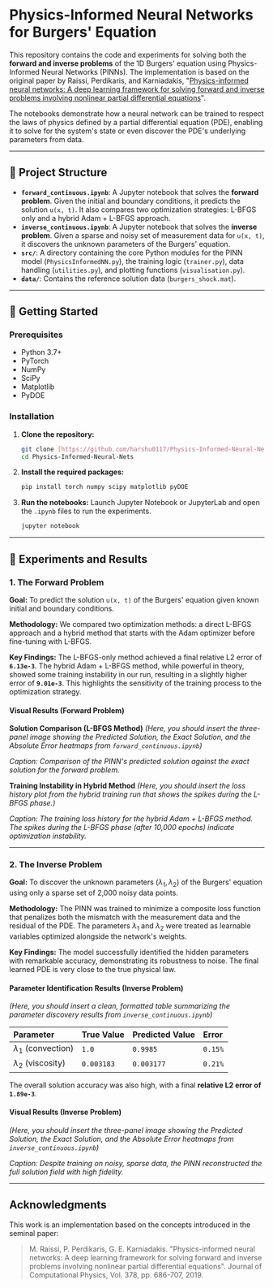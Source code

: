 # Physics-Informed Neural Networks for Burgers' Equation

This repository contains the code and experiments for solving both the **forward and inverse problems** of the 1D Burgers' equation using Physics-Informed Neural Networks (PINNs). The implementation is based on the original paper by Raissi, Perdikaris, and Karniadakis, "[Physics-informed neural networks: A deep learning framework for solving forward and inverse problems involving nonlinear partial differential equations](https://arxiv.org/abs/1711.10561)".

The notebooks demonstrate how a neural network can be trained to respect the laws of physics defined by a partial differential equation (PDE), enabling it to solve for the system's state or even discover the PDE's underlying parameters from data.

---

## 🎯 Project Structure

* **`forward_continuous.ipynb`**: A Jupyter notebook that solves the **forward problem**. Given the initial and boundary conditions, it predicts the solution `u(x, t)`. It also compares two optimization strategies: L-BFGS only and a hybrid Adam + L-BFGS approach.
* **`inverse_continuous.ipynb`**: A Jupyter notebook that solves the **inverse problem**. Given a sparse and noisy set of measurement data for `u(x, t)`, it discovers the unknown parameters of the Burgers' equation.
* **`src/`**: A directory containing the core Python modules for the PINN model (`PhysicsInformedNN.py`), the training logic (`trainer.py`), data handling (`utilities.py`), and plotting functions (`visualisation.py`).
* **`data/`**: Contains the reference solution data (`burgers_shock.mat`).

---

## 🚀 Getting Started

### Prerequisites

* Python 3.7+
* PyTorch
* NumPy
* SciPy
* Matplotlib
* PyDOE

### Installation

1.  **Clone the repository:**
    ```bash
    git clone [https://github.com/harshu0117/Physics-Informed-Neural-Nets.git](https://github.com/harshu0117/Physics-Informed-Neural-Nets.git)
    cd Physics-Informed-Neural-Nets
    ```

2.  **Install the required packages:**
    ```bash
    pip install torch numpy scipy matplotlib pyDOE
    ```

3.  **Run the notebooks:**
    Launch Jupyter Notebook or JupyterLab and open the `.ipynb` files to run the experiments.
    ```bash
    jupyter notebook
    ```

---

## 🔬 Experiments and Results

### 1. The Forward Problem

**Goal:** To predict the solution `u(x, t)` of the Burgers' equation given known initial and boundary conditions.

**Methodology:** We compared two optimization methods: a direct L-BFGS approach and a hybrid method that starts with the Adam optimizer before fine-tuning with L-BFGS.

**Key Findings:**
The L-BFGS-only method achieved a final relative L2 error of **`6.13e-3`**. The hybrid Adam + L-BFGS method, while powerful in theory, showed some training instability in our run, resulting in a slightly higher error of **`9.01e-3`**. This highlights the sensitivity of the training process to the optimization strategy.

#### **Visual Results (Forward Problem)**

**Solution Comparison (L-BFGS Method)**
*(Here, you should insert the three-panel image showing the Predicted Solution, the Exact Solution, and the Absolute Error heatmaps from `forward_continuous.ipynb`)*

*Caption: Comparison of the PINN's predicted solution against the exact solution for the forward problem.*

**Training Instability in Hybrid Method**
*(Here, you should insert the loss history plot from the hybrid training run that shows the spikes during the L-BFGS phase.)*

*Caption: The training loss history for the hybrid Adam + L-BFGS method. The spikes during the L-BFGS phase (after 10,000 epochs) indicate optimization instability.*

---

### 2. The Inverse Problem

**Goal:** To discover the unknown parameters ($\lambda_1, \lambda_2$) of the Burgers' equation using only a sparse set of 2,000 noisy data points.

**Methodology:** The PINN was trained to minimize a composite loss function that penalizes both the mismatch with the measurement data and the residual of the PDE. The parameters $\lambda_1$ and $\lambda_2$ were treated as learnable variables optimized alongside the network's weights.

**Key Findings:**
The model successfully identified the hidden parameters with remarkable accuracy, demonstrating its robustness to noise. The final learned PDE is very close to the true physical law.

#### **Parameter Identification Results (Inverse Problem)**

*(Here, you should insert a clean, formatted table summarizing the parameter discovery results from `inverse_continuous.ipynb`)*

| Parameter | True Value | Predicted Value | Error |
| :--- | :--- | :--- | :--- |
| $\lambda_1$ (convection) | `1.0` | `0.9985` | `0.15%` |
| $\lambda_2$ (viscosity) | `0.003183` | `0.003177` | `0.21%` |

The overall solution accuracy was also high, with a final **relative L2 error of `1.89e-3`**.

#### **Visual Results (Inverse Problem)**

*(Here, you should insert the three-panel image showing the Predicted Solution, the Exact Solution, and the Absolute Error heatmaps from `inverse_continuous.ipynb`)*

*Caption: Despite training on noisy, sparse data, the PINN reconstructed the full solution field with high fidelity.*

---

## Acknowledgments

This work is an implementation based on the concepts introduced in the seminal paper:

> M. Raissi, P. Perdikaris, G. E. Karniadakis. "Physics-informed neural networks: A deep learning framework for solving forward and inverse problems involving nonlinear partial differential equations". Journal of Computational Physics, Vol. 378, pp. 686-707, 2019.
